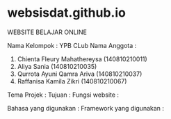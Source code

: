 # websisdat.github.io
WEBSITE BELAJAR ONLINE

Nama Kelompok : YPB CLub
Nama Anggota : 
<ol>
<li>Chienta Fleury Mahathereysa (140810210011) </li>
<li>Aliya Sania (140810210035) </li>
<li>Qurrota Ayuni Qamra Ariva (140810210037) </li>
<li>Raffanisa Kamila Zikri (140810210067) </li>
</ol>

Tema Projek : 
Tujuan :
Fungsi website :

Bahasa yang digunakan :
Framework yang digunakan :

